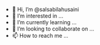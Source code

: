 - 👋 Hi, I’m @salsabilahusaini
- 👀 I’m interested in ...
- 🌱 I’m currently learning ...
- 💞️ I’m looking to collaborate on ...
- 📫 How to reach me ...

<!---
kerkommetnum/kerkommetnum is a ✨ special ✨ repository because its `README.md` (this file) appears on your GitHub profile.
You can click the Preview link to take a look at your changes.
--->
